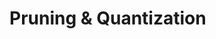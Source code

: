 # Pruning & Quantization

<a href="DepGraph-Towards-Any-Structural-Pruning.md"></a>

<a href="Inception-Family.md"></a>

<a href="Soft-Filter-Pruning-for-Accelerating-Deep-Convolutional-Neural-Networks.md"></a>